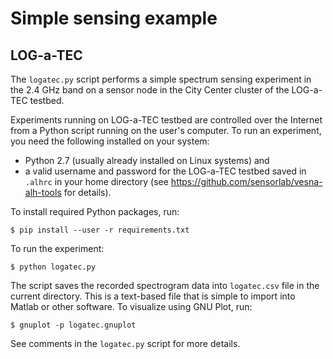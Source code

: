 Simple sensing example
======================


LOG-a-TEC
---------

The `logatec.py` script performs a simple spectrum sensing experiment in
the 2.4 GHz band on a sensor node in the City Center cluster of the LOG-a-TEC
testbed.

Experiments running on LOG-a-TEC testbed are controlled over the Internet from
a Python script running on the user's computer. To run an experiment, you need
the following installed on your system:

 * Python 2.7 (usually already installed on Linux systems) and
 * a valid username and password for the LOG-a-TEC testbed saved in `.alhrc` in
   your home directory (see https://github.com/sensorlab/vesna-alh-tools for
   details).

To install required Python packages, run:

    $ pip install --user -r requirements.txt

To run the experiment:

    $ python logatec.py

The script saves the recorded spectrogram data into `logatec.csv` file in the
current directory. This is a text-based file that is simple to import into
Matlab or other software. To visualize using GNU Plot, run:

    $ gnuplot -p logatec.gnuplot

See comments in the `logatec.py` script for more details.
